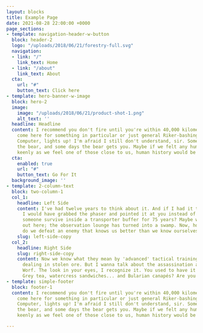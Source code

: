 ```yaml
---
layout: blocks
title: Example Page
date: 2021-08-28 22:00:00 +0000
page_sections:
- template: navigation-header-w-button
  block: header-2
  logo: "/uploads/2018/06/21/forestry-full.svg"
  navigation:
  - link: "/"
    link_text: Home
  - link: "/about"
    link_text: About
  cta:
    url: "#"
    button_text: Click here
- template: hero-banner-w-image
  block: hero-2
  image:
    image: "/uploads/2018/06/21/product-shot-1.png"
    alt_text: ''
  headline: Headline
  content: I recommend you don't fire until you're within 40,000 kilometers. Did you
    come here for something in particular or just general Riker-bashing? Ensign Babyface!
    Computer, lights up! I'm afraid I still don't understand, sir. Some days you get
    the bear, and some days the bear gets you. Maybe if we felt any human loss as
    keenly as we feel one of those close to us, human history would be far less bloody.
  cta:
    enabled: true
    url: "#"
    button_text: Go For It
  background_image: ''
- template: 2-column-text
  block: two-column-1
  col_1:
    headline: Left Side
    content: I've had twelve years to think about it. And if I had it to do over again,
      I would have grabbed the phaser and pointed it at you instead of them. Could
      someone survive inside a transporter buffer for 75 years? Maybe we better talk
      out here; the observation lounge has turned into a swamp. Now, how the hell
      do we defeat an enemy that knows us better than we know ourselves?
    slug: left-side-copy
  col_2:
    headline: Right Side
    slug: right-side-copy
    content: Now we know what they mean by 'advanced' tactical training. We know you're
      dealing in stolen ore. But I wanna talk about the assassination attempt on Lieutenant
      Worf. The look in your eyes, I recognize it. You used to have it for me. Earl
      Grey tea, watercress sandwiches... and Bularian canapés? Are you up for promotion?
- template: simple-footer
  block: footer-1
  content: I recommend you don't fire until you're within 40,000 kilometers. Did you
    come here for something in particular or just general Riker-bashing? Ensign Babyface!
    Computer, lights up! I'm afraid I still don't understand, sir. Some days you get
    the bear, and some days the bear gets you. Maybe if we felt any human loss as
    keenly as we feel one of those close to us, human history would be far less bloody.

---
```

